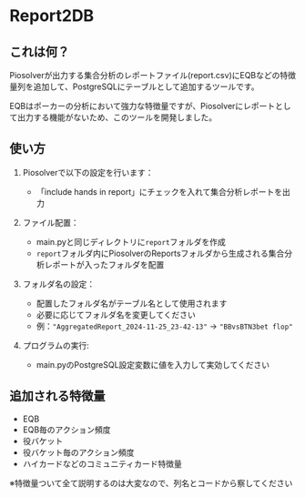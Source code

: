 # Report2DB

## これは何？
Piosolverが出力する集合分析のレポートファイル(report.csv)にEQBなどの特徴量列を追加して、PostgreSQLにテーブルとして追加するツールです。

EQBはポーカーの分析において強力な特徴量ですが、Piosolverにレポートとして出力する機能がないため、このツールを開発しました。

## 使い方

1. Piosolverで以下の設定を行います：
   - 「include hands in report」にチェックを入れて集合分析レポートを出力

2. ファイル配置：
   - main.pyと同じディレクトリに`report`フォルダを作成
   - `report`フォルダ内にPiosolverのReportsフォルダから生成される集合分析レポートが入ったフォルダを配置

3. フォルダ名の設定：
   - 配置したフォルダ名がテーブル名として使用されます
   - 必要に応じてフォルダ名を変更してください
   - 例：`"AggregatedReport_2024-11-25_23-42-13"` → `"BBvsBTN3bet flop"`

4. プログラムの実行:
   - main.pyのPostgreSQL設定変数に値を入力して実効してください

## 追加される特徴量

- EQB
- EQB毎のアクション頻度
- 役バケット
- 役バケット毎のアクション頻度
- ハイカードなどのコミュニティカード特徴量

※特徴量ついて全て説明するのは大変なので、列名とコードから察してください